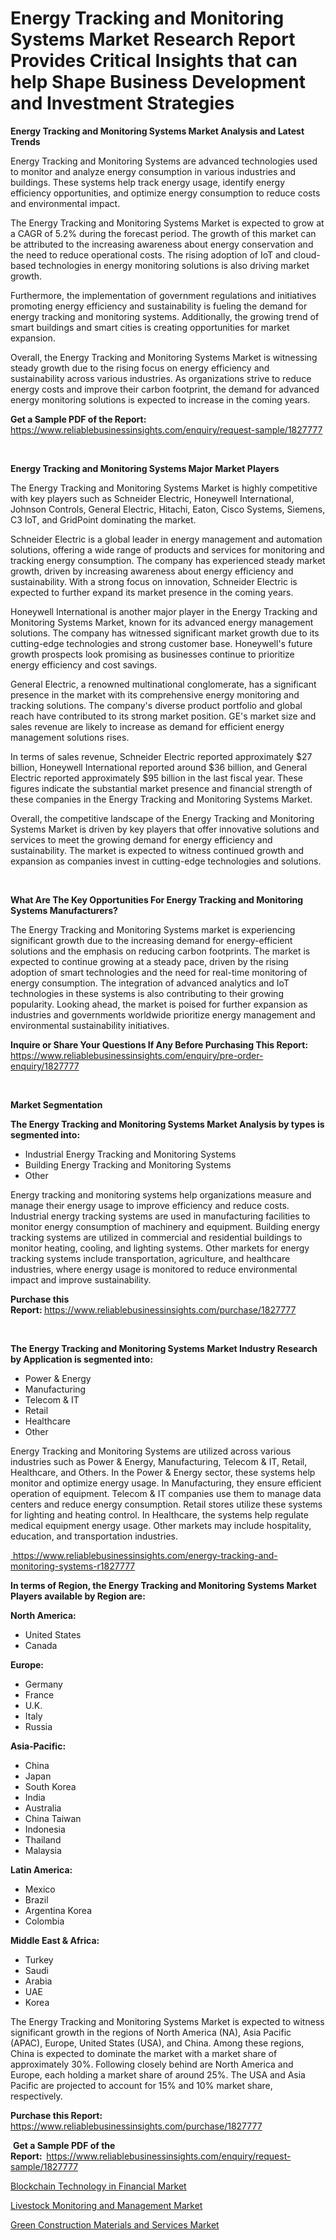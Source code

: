 <p><h1>Energy Tracking and Monitoring Systems Market Research Report Provides Critical Insights that can help Shape Business Development and Investment Strategies</h1></p><p><strong>Energy Tracking and Monitoring Systems Market Analysis and Latest Trends</strong></p>
<p><p>Energy Tracking and Monitoring Systems are advanced technologies used to monitor and analyze energy consumption in various industries and buildings. These systems help track energy usage, identify energy efficiency opportunities, and optimize energy consumption to reduce costs and environmental impact.</p><p>The Energy Tracking and Monitoring Systems Market is expected to grow at a CAGR of 5.2% during the forecast period. The growth of this market can be attributed to the increasing awareness about energy conservation and the need to reduce operational costs. The rising adoption of IoT and cloud-based technologies in energy monitoring solutions is also driving market growth.</p><p>Furthermore, the implementation of government regulations and initiatives promoting energy efficiency and sustainability is fueling the demand for energy tracking and monitoring systems. Additionally, the growing trend of smart buildings and smart cities is creating opportunities for market expansion.</p><p>Overall, the Energy Tracking and Monitoring Systems Market is witnessing steady growth due to the rising focus on energy efficiency and sustainability across various industries. As organizations strive to reduce energy costs and improve their carbon footprint, the demand for advanced energy monitoring solutions is expected to increase in the coming years.</p></p>
<p><strong>Get a Sample PDF of the Report:&nbsp;</strong> <a href="https://www.reliablebusinessinsights.com/enquiry/request-sample/1827777">https://www.reliablebusinessinsights.com/enquiry/request-sample/1827777</a></p>
<p>&nbsp;</p>
<p><strong>Energy Tracking and Monitoring Systems Major Market Players</strong></p>
<p><p>The Energy Tracking and Monitoring Systems Market is highly competitive with key players such as Schneider Electric, Honeywell International, Johnson Controls, General Electric, Hitachi, Eaton, Cisco Systems, Siemens, C3 IoT, and GridPoint dominating the market. </p><p>Schneider Electric is a global leader in energy management and automation solutions, offering a wide range of products and services for monitoring and tracking energy consumption. The company has experienced steady market growth, driven by increasing awareness about energy efficiency and sustainability. With a strong focus on innovation, Schneider Electric is expected to further expand its market presence in the coming years.</p><p>Honeywell International is another major player in the Energy Tracking and Monitoring Systems Market, known for its advanced energy management solutions. The company has witnessed significant market growth due to its cutting-edge technologies and strong customer base. Honeywell's future growth prospects look promising as businesses continue to prioritize energy efficiency and cost savings.</p><p>General Electric, a renowned multinational conglomerate, has a significant presence in the market with its comprehensive energy monitoring and tracking solutions. The company's diverse product portfolio and global reach have contributed to its strong market position. GE's market size and sales revenue are likely to increase as demand for efficient energy management solutions rises.</p><p>In terms of sales revenue, Schneider Electric reported approximately $27 billion, Honeywell International reported around $36 billion, and General Electric reported approximately $95 billion in the last fiscal year. These figures indicate the substantial market presence and financial strength of these companies in the Energy Tracking and Monitoring Systems Market.</p><p>Overall, the competitive landscape of the Energy Tracking and Monitoring Systems Market is driven by key players that offer innovative solutions and services to meet the growing demand for energy efficiency and sustainability. The market is expected to witness continued growth and expansion as companies invest in cutting-edge technologies and solutions.</p></p>
<p>&nbsp;</p>
<p><strong>What Are The Key Opportunities For Energy Tracking and Monitoring Systems Manufacturers?</strong></p>
<p><p>The Energy Tracking and Monitoring Systems market is experiencing significant growth due to the increasing demand for energy-efficient solutions and the emphasis on reducing carbon footprints. The market is expected to continue growing at a steady pace, driven by the rising adoption of smart technologies and the need for real-time monitoring of energy consumption. The integration of advanced analytics and IoT technologies in these systems is also contributing to their growing popularity. Looking ahead, the market is poised for further expansion as industries and governments worldwide prioritize energy management and environmental sustainability initiatives.</p></p>
<p><strong>Inquire or Share Your Questions If Any Before Purchasing This Report:</strong> <a href="https://www.reliablebusinessinsights.com/enquiry/pre-order-enquiry/1827777">https://www.reliablebusinessinsights.com/enquiry/pre-order-enquiry/1827777</a></p>
<p>&nbsp;</p>
<p><strong>Market Segmentation</strong></p>
<p><strong>The Energy Tracking and Monitoring Systems Market Analysis by types is segmented into:</strong></p>
<p><ul><li>Industrial Energy Tracking and Monitoring Systems</li><li>Building Energy Tracking and Monitoring Systems</li><li>Other</li></ul></p>
<p><p>Energy tracking and monitoring systems help organizations measure and manage their energy usage to improve efficiency and reduce costs. Industrial energy tracking systems are used in manufacturing facilities to monitor energy consumption of machinery and equipment. Building energy tracking systems are utilized in commercial and residential buildings to monitor heating, cooling, and lighting systems. Other markets for energy tracking systems include transportation, agriculture, and healthcare industries, where energy usage is monitored to reduce environmental impact and improve sustainability.</p></p>
<p><strong>Purchase this Report:&nbsp;</strong><a href="https://www.reliablebusinessinsights.com/purchase/1827777">https://www.reliablebusinessinsights.com/purchase/1827777</a></p>
<p>&nbsp;</p>
<p><strong>The Energy Tracking and Monitoring Systems Market Industry Research by Application is segmented into:</strong></p>
<p><ul><li>Power & Energy</li><li>Manufacturing</li><li>Telecom & IT</li><li>Retail</li><li>Healthcare</li><li>Other</li></ul></p>
<p><p>Energy Tracking and Monitoring Systems are utilized across various industries such as Power & Energy, Manufacturing, Telecom & IT, Retail, Healthcare, and Others. In the Power & Energy sector, these systems help monitor and optimize energy usage. In Manufacturing, they ensure efficient operation of equipment. Telecom & IT companies use them to manage data centers and reduce energy consumption. Retail stores utilize these systems for lighting and heating control. In Healthcare, the systems help regulate medical equipment energy usage. Other markets may include hospitality, education, and transportation industries.</p></p>
<p><a href="https://www.reliablebusinessinsights.com/energy-tracking-and-monitoring-systems-r1827777">&nbsp;https://www.reliablebusinessinsights.com/energy-tracking-and-monitoring-systems-r1827777</a></p>
<p><strong>In terms of Region, the Energy Tracking and Monitoring Systems Market Players available by Region are:</strong></p>
<p>
    <p> <strong> North America: </strong>
        <ul>
            <li>United States</li>
            <li>Canada</li>
        </ul>
        </p> 
    <p> <strong> Europe: </strong>
        <ul>
            <li>Germany</li>
            <li>France</li>
            <li>U.K.</li>
            <li>Italy</li>
            <li>Russia</li>
        </ul>
        </p> 
    <p> <strong> Asia-Pacific: </strong>
        <ul>
            <li>China</li>
            <li>Japan</li>
            <li>South Korea</li>
            <li>India</li>
            <li>Australia</li>
            <li>China Taiwan</li>
            <li>Indonesia</li>
            <li>Thailand</li>
            <li>Malaysia</li>
        </ul>
        </p> 
    <p> <strong> Latin America: </strong>
        <ul>
            <li>Mexico</li>
            <li>Brazil</li>
            <li>Argentina Korea</li>
            <li>Colombia</li>
        </ul>
        </p> 
    <p> <strong> Middle East & Africa: </strong>
        <ul>
            <li>Turkey</li>
            <li>Saudi</li>
            <li>Arabia</li>
            <li>UAE</li>
            <li>Korea</li>
        </ul>
    </p>
    </p>
<p><p>The Energy Tracking and Monitoring Systems Market is expected to witness significant growth in the regions of North America (NA), Asia Pacific (APAC), Europe, United States (USA), and China. Among these regions, China is expected to dominate the market with a market share of approximately 30%. Following closely behind are North America and Europe, each holding a market share of around 25%. The USA and Asia Pacific are projected to account for 15% and 10% market share, respectively.</p></p>
<p><strong>Purchase this Report: </strong><a href="https://www.reliablebusinessinsights.com/purchase/1827777">https://www.reliablebusinessinsights.com/purchase/1827777</a></p>
<p>&nbsp;<strong>Get a Sample PDF of the Report:&nbsp;&nbsp;</strong><a href="https://www.reliablebusinessinsights.com/enquiry/request-sample/1827777">https://www.reliablebusinessinsights.com/enquiry/request-sample/1827777</a></p>
<p><strong></strong></p>
<p><p><a href="https://github.com/anggakarna133/Market-Research-Report-List-1/blob/main/blockchain-technology-in-financial-market.md">Blockchain Technology in Financial Market</a></p><p><a href="https://github.com/btwcqfvq34/Market-Research-Report-List-1/blob/main/livestock-monitoring-and-management-market.md">Livestock Monitoring and Management Market</a></p><p><a href="https://github.com/sleepman642/Market-Research-Report-List-1/blob/main/green-construction-materials-and-services-market.md">Green Construction Materials and Services Market</a></p></p>